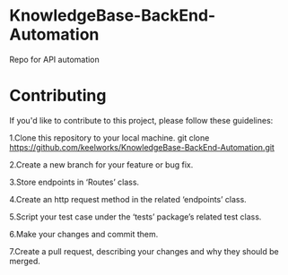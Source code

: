 # KnowledgeBase-BackEnd-Automation
Repo for API automation


# Contributing
If you'd like to contribute to this project, please follow these guidelines:

1.Clone this repository to your local machine. git clone https://github.com/keelworks/KnowledgeBase-BackEnd-Automation.git

2.Create a new branch for your feature or bug fix.

3.Store endpoints in ‘Routes’ class.

4.Create an http request method in the related ‘endpoints’ class.

5.Script your test case under the ‘tests’ package’s related test class.

6.Make your changes and commit them.

7.Create a pull request, describing your changes and why they should be merged.
